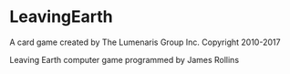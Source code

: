 # LeavingEarth
A card game created by The Lumenaris Group Inc. Copyright 2010-2017

Leaving Earth computer game programmed by James Rollins
